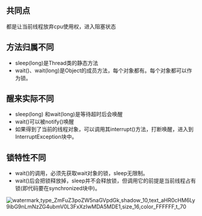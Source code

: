 ## 共同点
都是让当前线程放弃cpu使用权，进入阻塞状态

## 方法归属不同
- sleep(long)是Thread类的静态方法
- wait()、wait(long)是Object的成员方法，每个对象都有。每个对象都可以作为锁。

## 醒来实际不同
- sleep(long) 和wait(long)是等待超时后会唤醒
- wait()可以被notify()唤醒
- 如果得到了当前的线程对象，可以调用其interrupt()方法，打断唤醒，进入到InterruptException块中。

## 锁特性不同
- wait()的调用，必须先获取wait对象的锁，sleep无限制。
- wait()后会把锁释放掉，sleep并不会释放锁，但调用它的前提是当前线程占有锁(即代码要在synchronized块中)。


![watermark,type_ZmFuZ3poZW5naGVpdGk,shadow_10,text_aHR0cHM6Ly9ibG9nLmNzZG4ubmV0L3FxXzIwMDA5MDE1,size_16,color_FFFFFF,t_70](https://img-blog.csdnimg.cn/2019050816141738.png?x-oss-process=image/watermark,type_ZmFuZ3poZW5naGVpdGk,shadow_10,text_aHR0cHM6Ly9ibG9nLmNzZG4ubmV0L3FxXzIwMDA5MDE1,size_16,color_FFFFFF,t_70)
